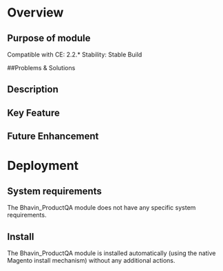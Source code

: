 # Overview

## Purpose of module
	

Compatible with CE: 2.2.*
Stability: Stable Build


##Problems & Solutions
	

## Description 
	

## Key Feature 
	

## Future Enhancement 
	

# Deployment

## System requirements
The Bhavin_ProductQA module does not have any specific system requirements.

## Install
The Bhavin_ProductQA module is installed automatically (using the native Magento install mechanism) without any additional actions.
